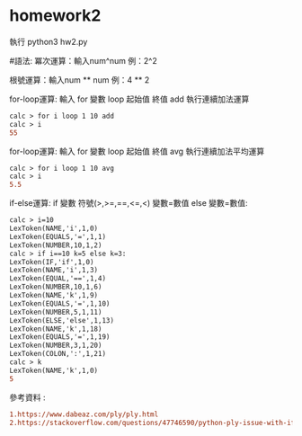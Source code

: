 # homework2

執行 python3 hw2.py


#語法:
冪次運算：輸入num^num  例：2^2

根號運算：輸入num ** num 例：4 ** 2

for-loop運算: 輸入 for 變數 loop 起始值 終值 add 執行連續加法運算
```diff
calc > for i loop 1 10 add
calc > i
55
``` 
for-loop運算: 輸入 for 變數 loop 起始值 終值 avg 執行連續加法平均運算
```diff
calc > for i loop 1 10 avg
calc > i
5.5
```
if-else運算: if 變數 符號(>,>=,==,<=,<) 變數=數值 else 變數=數值:
```diff
calc > i=10
LexToken(NAME,'i',1,0)
LexToken(EQUALS,'=',1,1)
LexToken(NUMBER,10,1,2)
calc > if i==10 k=5 else k=3:
LexToken(IF,'if',1,0)
LexToken(NAME,'i',1,3)
LexToken(EQUAL,'==',1,4)
LexToken(NUMBER,10,1,6)
LexToken(NAME,'k',1,9)
LexToken(EQUALS,'=',1,10)
LexToken(NUMBER,5,1,11)
LexToken(ELSE,'else',1,13)
LexToken(NAME,'k',1,18)
LexToken(EQUALS,'=',1,19)
LexToken(NUMBER,3,1,20)
LexToken(COLON,':',1,21)
calc > k
LexToken(NAME,'k',1,0)
5
```

參考資料 : 
```diff
1.https://www.dabeaz.com/ply/ply.html
2.https://stackoverflow.com/questions/47746590/python-ply-issue-with-if-else-and-while-statements
```
